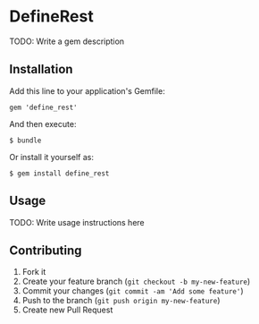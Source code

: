 # DefineRest

TODO: Write a gem description

## Installation

Add this line to your application's Gemfile:

    gem 'define_rest'

And then execute:

    $ bundle

Or install it yourself as:

    $ gem install define_rest

## Usage

TODO: Write usage instructions here

## Contributing

1. Fork it
2. Create your feature branch (`git checkout -b my-new-feature`)
3. Commit your changes (`git commit -am 'Add some feature'`)
4. Push to the branch (`git push origin my-new-feature`)
5. Create new Pull Request
